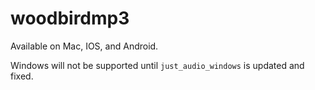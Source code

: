 # woodbirdmp3
Available on Mac, IOS, and Android.

Windows will not be supported until `just_audio_windows` is updated and fixed.
